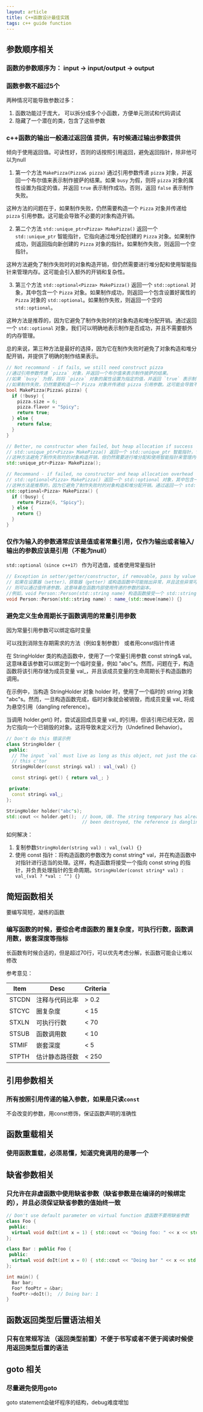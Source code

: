 ```yaml
---
layout: article
title: C++函数设计最佳实践
tags: c++ guide function
---
```



## 参数顺序相关

### 函数的参数顺序为： input ->  input/output -> output


### 函数参数不超过5个

两种情况可能导致参数过多：
1. 函数功能过于庞大， 可以拆分成多个小函数，方便单元测试和代码调试
2. 隐藏了一个潜在的类，包含了这些参数


### c++函数的输出一般通过返回值 提供，有时候通过输出参数提供

倾向于使用返回值。可读性好，否则的话按照引用返回，避免返回指针，除非他可以为null



1. 第一个方法 `MakePizza(Pizza& pizza)` 通过引用参数传递 `pizza` 对象，并返回一个布尔值来表示制作披萨的结果。如果 `busy` 为假，则将 `pizza` 对象的属性设置为指定的值，并返回 `true` 表示制作成功。否则，返回 `false` 表示制作失败。

这种方法的问题在于，如果制作失败，仍然需要构造一个 `Pizza` 对象并传递给 `pizza` 引用参数。这可能会导致不必要的对象构造开销。

2. 第二个方法 `std::unique_ptr<Pizza> MakePizza()` 返回一个 `std::unique_ptr` 智能指针，它指向通过堆分配创建的 `Pizza` 对象。如果制作成功，则返回指向新创建的 `Pizza` 对象的指针。如果制作失败，则返回一个空指针。

这种方法避免了制作失败时的对象构造开销，但仍然需要进行堆分配和使用智能指针来管理内存。这可能会引入额外的开销和复杂性。

3. 第三个方法 `std::optional<Pizza> MakePizza()` 返回一个 `std::optional` 对象，其中包含一个 `Pizza` 对象。如果制作成功，则返回一个包含设置好属性的 `Pizza` 对象的 `std::optional`。如果制作失败，则返回一个空的 `std::optional`。

这种方法是推荐的，因为它避免了制作失败时的对象构造和堆分配开销。通过返回一个 `std::optional` 对象，我们可以明确地表示制作是否成功，并且不需要额外的内存管理。

总的来说，第三种方法是最好的选择，因为它在制作失败时避免了对象构造和堆分配开销，并提供了明确的制作结果表示。

```C++
// Not recommand - if fails, we still need construct pizza
//通过引用参数传递 `pizza` 对象，并返回一个布尔值来表示制作披萨的结果。
//如果 `busy` 为假，则将 `pizza` 对象的属性设置为指定的值，并返回 `true` 表示制作成功。否则，返回 `false` 表示制作失败。
//如果制作失败，仍然需要构造一个 Pizza 对象并传递给 pizza 引用参数。这可能会导致不必要的对象构造开销。
bool MakePizza(Pizza& pizza) {
  if (!busy) {
    pizza.size = 6;
    pizza.flavor = "Spicy";
    return true;
  } else {
    return false;
  }
}

// Better, no constructor when failed, but heap allocation if success
// std::unique_ptr<Pizza> MakePizza() 返回一个 std::unique_ptr 智能指针，它指向通过堆分配创建的 Pizza 对象。如果制作成功，则返回指向新创建的 Pizza 对象的指针。如果制作失败，则返回一个空指针。
//这种方法避免了制作失败时的对象构造开销，但仍然需要进行堆分配和使用智能指针来管理内存。这可能会引入额外的开销和复杂性。
std::unique_ptr<Pizza> MakePizza();

// Recommand - if failed, no constructor and heap allocation overhead
// std::optional<Pizza> MakePizza() 返回一个 std::optional 对象，其中包含一个 Pizza 对象。如果制作成功，则返回一个包含设置好属性的 Pizza 对象的 std::optional。如果制作失败，则返回一个空的 std::optional。
//这种方法是推荐的，因为它避免了制作失败时的对象构造和堆分配开销。通过返回一个 std::optional 对象，我们可以明确地表示制作是否成功，并且不需要额外的内存管理。
std::optional<Pizza> MakePizza() {
  if (!busy) {
    return Pizza{6, "Spicy"};   
  } else {
    return {}
  }
}
```
### 仅作为输入的参数通常应该是值或者常量引用，仅作为输出或者输入/输出的参数应该是引用（不能为null）

`std::optional（since c++17）` 作为可选值，或者使用常量指针
```cpp
// Exception in setter/getter/constructor, if removable, pass by value
// 如果在设置器（setter）、获取器（getter）或构造函数中可能抛出异常，并且这些异常可以被处理并从调用方移除，
// 则可以通过值传递参数。这意味着在函数内部使用传递的参数的副本。
//例如，void Person::Person(std::string name) 构造函数接受一个 std::string 类型的参数，并将其移动到 name_ 成员变量中。
void Person::Person(std::string name) : name_(std::move(name)) {}
```

### 避免定义生命周期长于函数调用的常量引用参数

因为常量引用参数可以绑定临时变量

可以找到消除生存期需求的方法（例如复制参数） 或者用const指针传递


在 StringHolder 类的构造函数中，使用了一个常量引用参数 const string& val。这意味着该参数可以绑定到一个临时变量，例如 "abc"s。然而，问题在于，构造函数将该引用存储为成员变量 val_，并且该成员变量的生命周期长于构造函数的调用。

在示例中，当构造 StringHolder 对象 holder 时，使用了一个临时的 string 对象 "abc"s。然而，一旦构造函数完成，临时对象就会被销毁，而成员变量 val_ 将成为悬空引用（dangling reference）。

当调用 holder.get() 时，尝试返回成员变量 val_ 的引用，但该引用已经无效，因为它指向一个已销毁的对象。这将导致未定义行为（Undefined Behavior）。
```C++
// Don't do this 错误示例
class StringHolder {
 public:
  // The input `val` must live as long as this object, not just the call to
  // this c'tor
  StringHolder(const string& val) : val_(val) {}

  const string& get() { return val_; }

 private:
  const string& val_;
};

StringHolder holder("abc"s);
std::cout << holder.get();  // boom, UB. The string temporary has already
                            // been destroyed, the reference is dangling.
```
如何解决：

1. 复制参数`StringHolder(string val) : val_(val) {}`
2. 使用 const 指针：将构造函数的参数改为 const string* val，并在构造函数中对指针进行适当的处理。这样，构造函数将接受一个指向 const string 的指针，并负责处理指针的生命周期。`StringHolder(const string* val) : val_(val ? *val : "") {}`


## 简短函数相关

要编写简短，凝练的函数

### 编写函数的时候，要综合考虑函数的 圈复杂度，可执行行数，函数调用数，嵌套深度等指标

长函数有时候合适的，但是超过70行，可以优先考虑分解，长函数可能会让难以修改

参考意见：

| **Item** | **Desc**       | **Criteria** |
| -------- | -------------- | ------------ |
| STCDN    | 注释与代码比率 | > 0.2        |
| STCYC    | 圈复杂度       | < 15         |
| STXLN    | 可执行行数     | < 70         |
| STSUB    | 函数调用数     | < 10         |
| STMIF    | 嵌套深度       | < 5          |
| STPTH    | 估计静态路径数 | < 250        |


## 引用参数相关

### 所有按照引用传递的输入参数，如果是只读`const`

不会改变的参数，用const修饰，保证函数声明的准确性

## 函数重载相关

### 使用函数重载，必须易懂，知道究竟调用的是哪一个


## 缺省参数相关

### 只允许在非虚函数中使用缺省参数（缺省参数是在编译的时候绑定的），并且必须保证缺省参数的值始终一致

```C++
// Don't use default parameter on virtual function 虚函数不要用缺省参数
class Foo {
 public:
  virtual void doIt(int x = 1) { std::cout << "Doing foo: " << x << std::endl; }
};

class Bar : public Foo {
 public:
  virtual void doIt(int x = 0) { std::cout << "Doing bar " << x << std::endl; }
};

int main() {
  Bar bar;
  Foo* fooPtr = &bar;
  fooPtr->doIt();  // Doing bar: 1
}
```

## 函数返回类型后置语法相关

### 只有在常规写法 （返回类型前置）不便于书写或者不便于阅读时候使用返回类型后置的语法

## goto 相关

### 尽量避免使用goto
goto statement会破坏程序的结构，debug难度增加
